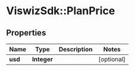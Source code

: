 # ViswizSdk::PlanPrice

## Properties
Name | Type | Description | Notes
------------ | ------------- | ------------- | -------------
**usd** | **Integer** |  | [optional] 


